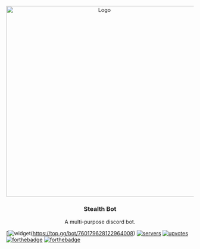 <p align="center">
    <a href="https://github.com/Ender2K89/Stealth-Bot">
    <img src="https://cdn.discordapp.com/avatars/760179628122964008/c00aa79abd3a0eb621af33660f589c67.png?size=2048" alt="Logo" width="512" height="512">
    </a>
  <h3 align="center">Stealth Bot</h3>
  <p align="center">
    A multi-purpose discord bot.
  </p>
</p>

[![widget](https://top.gg/api/widget/760179628122964008.svg)(https://top.gg/bot/760179628122964008)
[![servers](https://top.gg/api/widget/servers/760179628122964008.svg?noavatar=true)](https://top.gg/bot/760179628122964008)
[![upvotes](https://top.gg/api/widget/upvotes/760179628122964008.svg?noavatar=true)](https://top.gg/bot/760179628122964008)
[![forthebadge](https://forthebadge.com/images/badges/made-with-python.svg)](https://forthebadge.com)
[![forthebadge](https://forthebadge.com/images/badges/it-works-why.svg)](https://forthebadge.com)
